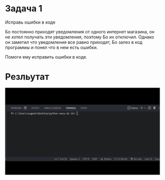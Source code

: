 # Задача 1

Исправь ошибки в коде

Бо постоянно приходят уведомления от одного интернет магазина, он не хотел получать эти уведомления, поэтому Бо их отключил. Однако он заметил что уведомления все равно приходят, Бо залез в код программы и понял что в нем есть ошибки.

Помоги ему исправить ошибки в коде.

# Резльутат

![1698395467878](image/task/1698395467878.png)
